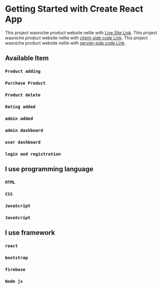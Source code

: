# Getting Started with Create React App

This project wasniche product website nellie with [Live Site Link](https://nellie-850bb.web.app/).
This project wasniche product website nellie with [client-side code Link](https://github.com/programming-hero-web-course-4/niche-website-client-side-sanjuhassan79).
This project wasniche product website nellie with [servier-side code Link](https://github.com/programming-hero-web-course-4/niche-website-server-side-sanjuhassan79).

## Available Item

### `Product adding`
### `Purchase Product`
### `Product delete`
### `Reting added`
### `admin added`
### `admin dashboard`
### `user dashboard`
### `login and registration `

## I use programming language

### `HTML`
### `CSS`
### `JavaScript`
### `JavaScript`

## I use framework

### `react `
### `bootstrap`
### `firebase`
### `Node js`

